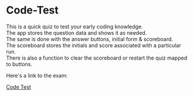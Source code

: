# Code-Test



This is a quick quiz to test your early coding knowledge.  
The app stores the question data and shows it as needed.  
The same is done with the answer buttons, initial form & scoreboard.  
The scoreboard stores the initials and score associated with a particular run.  
There is also a function to clear the scoreboard or restart the quiz mapped to buttons.  

Here's a link to the exam:

[Code Test](https://juto-hub.github.io/04_Coding_Test/)
